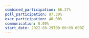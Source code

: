 ```yaml
---
combined_participation: 66.37%
poll_participation: 87.30%
exec_participation: 40.00%
communication: 0.00%
start_date: 2022-08-29T00:00:00.000Z
---
```


